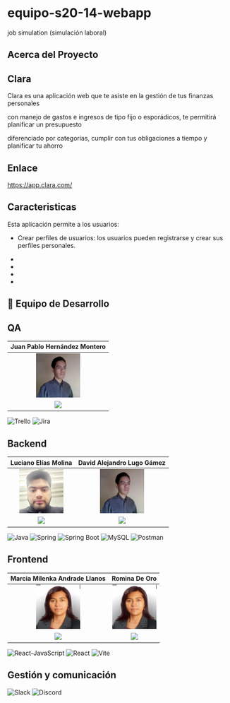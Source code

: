 # equipo-s20-14-webapp
 job simulation (simulación laboral)
 
## Acerca del Proyecto

## Clara

Clara es una aplicación web que te asiste en la gestión de tus finanzas personales

con manejo de gastos e ingresos de tipo fijo o esporádicos, te permitirá planificar un presupuesto 

diferenciado por categorías, cumplir con tus obligaciones a tiempo y planificar tu ahorro

## Enlace

https://app.clara.com/

## Caracteristicas

Esta aplicación permite a los usuarios: 

* Crear perfiles de usuarios: los usuarios pueden registrarse y crear sus perfiles personales.

* 

* 

* 

* 


## 🚀 Equipo de Desarrollo

## QA





| **Juan Pablo Hernández Montero** |
| :---: |
<img src="https://github.com/No-Country-simulation/equipo-s20-14-webapp/blob/davidlugodev-patch-1/Frontend/fotos-equipo/david.jpeg?raw=true" width="100"> |
| <a href="https://www.linkedin.com/in/davlgven/"> <img src="https://img.shields.io/badge/-LinkedIn-0A66C2?style=flat-square&logo=linkedin&logoColor=white"></a> |

![Trello](https://img.shields.io/badge/Trello-0052CC?style=for-the-badge&logo=trello&logoColor=white)
![Jira](https://img.shields.io/badge/Jira-0052CC?style=for-the-badge&logo=Jira&logoColor=fff)

## Backend

 
| **Luciano Elías Molina** | **David Alejandro Lugo Gámez** |
| :---: | :---: |
<img src="https://github.com/No-Country-simulation/equipo-s20-14-webapp/blob/davidlugodev-patch-1/Frontend/fotos-equipo/luciano.jpeg?raw=true" width="100"> | <img src="https://github.com/No-Country-simulation/equipo-s20-14-webapp/blob/davidlugodev-patch-1/Frontend/fotos-equipo/david.jpeg?raw=true" width="100">
| <a href="https://www.linkedin.com/in/luciano-molina-/"> <img src="https://img.shields.io/badge/-LinkedIn-0A66C2?style=flat-square&logo=linkedin&logoColor=white"></a> | <a href="https://www.linkedin.com/in/davlgven/"> <img src="https://img.shields.io/badge/-LinkedIn-0A66C2?style=flat-square&logo=linkedin&logoColor=white"></a> |

![Java](https://img.shields.io/badge/Java-437291?style=for-the-badge&logo=OpenJDK&logoColor=white)
![Spring](https://img.shields.io/badge/Spring-6DB33F?style=for-the-badge&logo=spring&logoColor=white)
![Spring Boot](https://img.shields.io/badge/-Spring%20Boot-6DB33F?style=for-the-badge&logo=Spring%20Boot&logoColor=white)
![MySQL](https://img.shields.io/badge/-MySQL-4479A1?style=for-the-badge&logo=MySQL&logoColor=white)
![Postman](https://img.shields.io/badge/Postman-FF6C37?style=for-the-badge&logo=postman&logoColor=white)

## Frontend
 
| **Marcia Milenka Andrade Llanos** | **Romina De Oro** |
| :---: | :---: |
<img src="https://github.com/No-Country-simulation/equipo-s20-14-webapp/blob/davidlugodev-patch-1/Frontend/fotos-equipo/marcia.jpeg?raw=true" width="100"> | <img src="https://github.com/No-Country-simulation/equipo-s20-14-webapp/blob/davidlugodev-patch-1/Frontend/fotos-equipo/marcia.jpeg?raw=true" width="100">
| <a href="https://www.linkedin.com/in/marcia-milenka-andrade-llanos/"> <img src="https://img.shields.io/badge/-LinkedIn-0A66C2?style=flat-square&logo=linkedin&logoColor=white"></a> | <a href="https://www.linkedin.com/in/marcia-milenka-andrade-llanos/"> <img src="https://img.shields.io/badge/-LinkedIn-0A66C2?style=flat-square&logo=linkedin&logoColor=white"></a> |

![React-JavaScript](https://img.shields.io/badge/-ReactJs-61DAFB?logo=react&logoColor=black&style=for-the-badge)
![React](https://img.shields.io/badge/JavaScript-F7DF1E.svg?style=for-the-badge&logo=JavaScript&logoColor=black)
![Vite](https://img.shields.io/badge/Vite-646CFF?style=for-the-badge&logo=vite&logoColor=white)

## Gestión y comunicación

![Slack](https://img.shields.io/badge/Slack-4A154B?style=for-the-badge&logo=slack&logoColor=white)
![Discord](https://img.shields.io/badge/Discord-5865F2?style=for-the-badge&logo=discord&logoColor=white)


